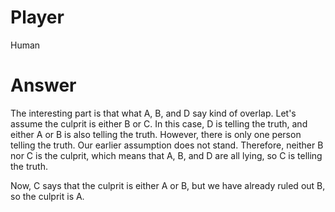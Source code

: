 # Player

Human

# Answer

The interesting part is that what A, B, and D say kind of overlap.
Let's assume the culprit is either B or C.
In this case, D is telling the truth, and either A or B is also telling the truth.
However, there is only one person telling the truth.
Our earlier assumption does not stand.
Therefore, neither B nor C is the culprit, which means that A, B, and D are all lying, so C is telling the truth.

Now, C says that the culprit is either A or B, but we have already ruled out B, so the culprit is A.
